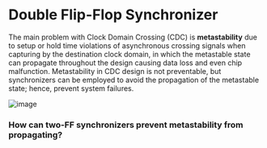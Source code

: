 # Double Flip-Flop Synchronizer

The main problem with Clock Domain Crossing (CDC) is **metastability** due to setup or hold time violations of asynchronous crossing signals when capturing by the destination clock domain, in which the metastable state can propagate throughout the design causing data loss and even chip malfunction. Metastability in CDC design is not preventable, but synchronizers can be employed to avoid the propagation of the metastable state; hence, prevent system failures.


![image](https://github.com/MahmouodMagdi/Clock-Domain-Crossing-Synchronizers/assets/72949261/8935a50f-3bbd-4552-b953-8bfe10fe6aa6)


### How can two-FF synchronizers prevent metastability from propagating?

